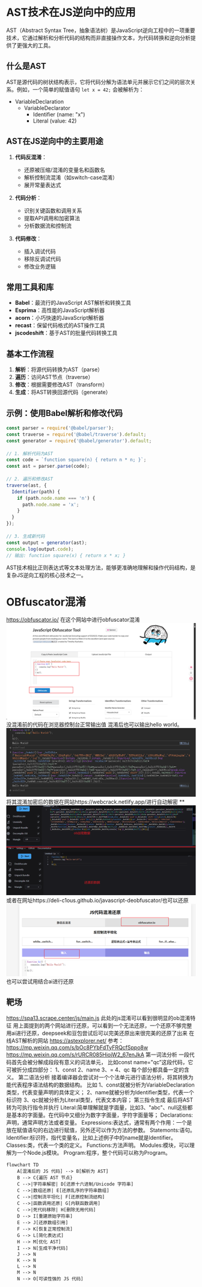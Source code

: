 # AST技术在JS逆向中的应用

AST（Abstract Syntax Tree，抽象语法树）是JavaScript逆向工程中的一项重要技术，它通过解析和分析代码的结构而非直接操作文本，为代码转换和逆向分析提供了更强大的工具。

## 什么是AST

AST是源代码的树状结构表示，它将代码分解为语法单元并展示它们之间的层次关系。例如，一个简单的赋值语句 `let x = 42;` 会被解析为：

- VariableDeclaration
  - VariableDeclarator
    - Identifier (name: "x")
    - Literal (value: 42)

## AST在JS逆向中的主要用途

1. **代码反混淆**：
   - 还原被压缩/混淆的变量名和函数名
   - 解析控制流混淆（如switch-case混淆）
   - 展开常量表达式

2. **代码分析**：
   - 识别关键函数和调用关系
   - 提取API调用和加密算法
   - 分析数据流和控制流

3. **代码修改**：
   - 插入调试代码
   - 移除反调试代码
   - 修改业务逻辑

## 常用工具和库

- **Babel**：最流行的JavaScript AST解析和转换工具
- **Esprima**：高性能的JavaScript解析器
- **acorn**：小巧快速的JavaScript解析器
- **recast**：保留代码格式的AST操作工具
- **jscodeshift**：基于AST的批量代码转换工具

## 基本工作流程

1. **解析**：将源代码转换为AST（parse）
2. **遍历**：访问AST节点（traverse）
3. **修改**：根据需要修改AST（transform）
4. **生成**：将AST转换回源代码（generate）

## 示例：使用Babel解析和修改代码

```javascript
const parser = require('@babel/parser');
const traverse = require('@babel/traverse').default;
const generator = require('@babel/generator').default;

// 1. 解析代码为AST
const code = `function square(n) { return n * n; }`;
const ast = parser.parse(code);

// 2. 遍历和修改AST
traverse(ast, {
  Identifier(path) {
    if (path.node.name === 'n') {
      path.node.name = 'x';
    }
  }
});

// 3. 生成新代码
const output = generator(ast);
console.log(output.code); 
// 输出: function square(x) { return x * x; }
```

AST技术相比正则表达式等文本处理方法，能够更准确地理解和操作代码结构，是复杂JS逆向工程的核心技术之一。

# OBfuscator混淆
https://obfuscator.io/
在这个网站中进行obfuscator混淆
![](images/Pasted%20image%2020250719234458.png)
没混淆前的代码在浏览器控制台正常输出值
混淆后也可以输出hello world。
![](images/Pasted%20image%2020250719234613.png)
将其混淆加密后的数据在网站https://webcrack.netlify.app/进行自动解密
**![](images/Pasted%20image%2020250720162706.png)
或者在网址https://deli-c1ous.github.io/javascript-deobfuscator/也可以还原
![](images/Pasted%20image%2020250720162828.png)
也可以尝试用结合ai进行还原

## 靶场
https://spa13.scrape.center/js/main.js
此处的js混淆可以看到很明显的ob混淆特征
用上面提到的两个网站进行还原，可以看到一个无法还原，一个还原不够完整
用ai进行还原，deepseek和豆包尝试后可以完美还原出来很完美的还原了出来
在线AST解析的网站
https://astexplorer.net/
参考：
https://mp.weixin.qq.com/s/bOc8PYbFdTyFRQcfSppo8w
https://mp.weixin.qq.com/s/rURCR085HiojW2_67enJkA
第一词法分析
一段代码首先会被分解成段段有意义的词法单元，
比如const name="qc”这段代码，它可被折分成四部分：
1、const
2、name
3、=
4、qc
每个部分都具备一定的含义。
第二语法分析
接着编译器会尝试对一个个法单元进行语法分析，将其转换为能代表程序语法结构的数据结构。
比如
1、const就被分析为VariableDeclaration类型，代表变量声明的具体定义；
2、name就被分析为ldentifier类型，代表一个标识符
3、qc就被分析为Literal类型，代表文本内容；
第三指令生成
最后将AST转为可执行指令并执行
Literal:简单理解就是字面量，比如3、"abc"、null这些都是基本的字面量。在代码中又细分为数字字面量，字符字面量等；
Declarations:声明，通常声明方法或者变量。
Expressions:表达式，通常有两个作用：一个是放在赋值语句的右边进行赋值，另外还可以作为方法的参数。
Statemonts:语句。
Identifier:标识符，指代变量名，比如上述例子中的name就是ldentifier。
Classes:类，代表一个类的定义。
Functions:方法声明。
Modules:模块，可以理解为一个Node.js模块。
Program:程序，整个代码可以称为Program。

```mermaid
flowchart TD
    A[混淆后的 JS 代码] --> B[解析为 AST]
    B --> C{遍历 AST 节点}
    C -->|字符串解密| D[还原十六进制/Unicode 字符串]
    C -->|数组还原| E[还原乱序的字符串数组]
    C -->|控制流平坦化| F[还原控制流结构]
    C -->|函数调用还原| G[内联函数调用]
    C -->|死代码移除| H[删除无用代码]
    D --> I[重建原始字符串]
    E --> J[还原数组引用]
    F --> K[恢复正常控制流]
    G --> L[简化表达式]
    H --> M[优化 AST]
    I --> N[生成干净代码]
    J --> N
    K --> N
    L --> N
    M --> N
    N --> O[可读性强的 JS 代码]
```

